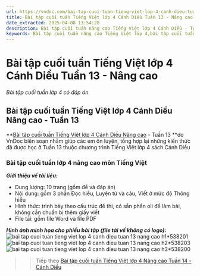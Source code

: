 ```yaml
---
url: https://vndoc.com/bai-tap-cuoi-tuan-tieng-viet-lop-4-canh-dieu-tuan-13-nang-cao-310323
title: Bài tập cuối tuần Tiếng Việt lớp 4 Cánh Diều Tuần 13 - Nâng cao - Bài tập cuối tuần lớp 4 có đáp án - VnDoc.com
date_extracted: 2025-04-08 13:54:28
description: Bài tập cuối tuần nâng cao Tiếng Việt lớp 4 Cánh Diều - Tuần 13 được VnDoc biên soạn nhằm giúp các em học sinh tham khảo, luyện tập kiến thức môn Tiếng Việt 4.
keywords: Bài tập cuối tuần nâng cao Tiếng Việt lớp 4,bài tập cuối tuần tiếng việt lớp 4 Cánh Diều tuần 13,phiếu bài tập tiếng việt lớp 4 tuần 13,Đề kiểm tra cuối tuần môn Tiếng Việt lớp 4 Tuần 13,Đề kiểm tra cuối tuần môn Tiếng Việt lớp 4,giải bài tập tiếng việt lớp 4,bài tập tiếng việt lớp 4,giải tiếng việt lớp 4,bài tập cuối tuần lớp 4,phiếu bài tập cuối tuần lớp 4 môn tiếng việt,bài tập cuối tuần lớp 4 chân trời,phiếu bài tập cuối tuần lớp 4
---
```


# Bài tập cuối tuần Tiếng Việt lớp 4 Cánh Diều Tuần 13 - Nâng cao
 _Bài tập cuối tuần lớp 4 có đáp án_
## **Bài tập cuối tuần Tiếng Việt lớp 4 Cánh Diều Nâng cao - Tuần 13**
**[Bài tập cuối tuần Tiếng Việt lớp 4 Cánh Diều Nâng cao](<https://vndoc.com/bai-tap-cuoi-tuan-tieng-viet-lop-4-canh-dieu-tuan-13-nang-cao-310323>) \- Tuần 13 **do VnDoc biên soạn nhằm giúp các em ôn luyện, tổng hợp lại những kiến thức đã được học ở Tuần 13 thuộc chương trình Tiếng Việt lớp 4 sách Cánh Diều
### **Bài tập cuối tuần lớp 4 nâng cao môn Tiếng Việt**
 _**Giới thiệu về tài liệu:**_
  * Dung lượng: 10 trang \(gồm đề và đáp án\)
  * Nội dung: gồm 3 phần Đọc hiểu, Luyện từ và câu, Viết ở mức độ Thông hiểu
  * Hình thức: trình bày theo cấu trúc đề thi, có sẵn phần oli để làm bài, không cần chuẩn bị thêm giấy viết
  * File tải: gồm file Word và file PDF

 _**Hình ảnh minh họa cho phiếu bài tập \(file tải về không có logo\):**_
![bai tap cuoi tuan tieng viet lop 4 canh dieu tuan 13 nang cao h1*538201](https://i.vdoc.vn/data/image/2023/11/27/bai-tap-cuoi-tuan-tieng-viet-lop-4-canh-dieu-tuan-13-nang-cao-h1.jpg)![bai tap cuoi tuan tieng viet lop 4 canh dieu tuan 13 nang cao h2*538203](https://i.vdoc.vn/data/image/2023/11/27/bai-tap-cuoi-tuan-tieng-viet-lop-4-canh-dieu-tuan-13-nang-cao-h2.jpg)![bai tap cuoi tuan tieng viet lop 4 canh dieu tuan 13 nang cao h3*538200](https://i.vdoc.vn/data/image/2023/11/27/bai-tap-cuoi-tuan-tieng-viet-lop-4-canh-dieu-tuan-13-nang-cao-h3.jpg)
>> Tiếp theo [Bài tập cuối tuần Tiếng Việt lớp 4 Nâng cao Tuần 14 - Cánh Diều](<https://vndoc.com/bai-tap-cuoi-tuan-tieng-viet-lop-4-canh-dieu-tuan-14-nang-cao-310849>)
